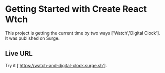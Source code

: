 # Getting Started with Create React Wtch

This project is getting the current time by two ways ['Watch','Digital Clock'].
It was published on Surge.

## Live URL
Try it ['https://watch-and-digital-clock.surge.sh'].